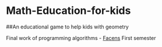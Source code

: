# Math-Education-for-kids
##An educational game to help kids with geometry

Final work of programming algorithms - [Facens](https://www.facens.br)
First semester 
